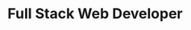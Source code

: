 ---
type: component
component: "sidebar"
name: "Chadwin Deysel"
title: "Full Stack Web Developer"
description: "Hi. I'm a fullstack developer passionate aabout technology and building things"
image: "/img/placeholder.png"
---